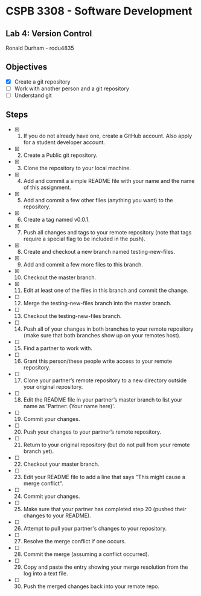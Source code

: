 # CSPB 3308 - Software Development
## Lab 4: Version Control
Ronald Durham - rodu4835

## Objectives
 - [x] Create a git repository
 - [ ] Work with another person and a git repository
 - [ ] Understand git

## Steps
 - [x] 1. If you do not already have one, create a GitHub account. Also apply for a student developer account.
 - [x] 2. Create a Public git repository.
 - [x] 3. Clone the repository to your local machine.
 - [x] 4. Add and commit a simple README file with your name and the name of this assignment. 
 - [x] 5. Add and commit a few other files (anything you want) to the repository. 
 - [x] 6. Create a tag named v0.0.1.
 - [x] 7. Push all changes and tags to your remote repository (note that tags require a special flag to be included in the push).
 - [x] 8. Create and checkout a new branch named testing-new-files.
 - [x] 9. Add and commit a few more files to this branch.
 - [x] 10. Checkout the master branch.
 - [x] 11. Edit at least one of the files in this branch and commit the change.
 - [ ] 12. Merge the testing-new-files branch into the master branch.
 - [ ] 13. Checkout the testing-new-files branch.
 - [ ] 14. Push all of your changes in both branches to your remote repository (make sure that both branches show up on your remotes host).
 - [ ] 15. Find a partner to work with.
 - [ ] 16. Grant this person/these people write access to your remote repository.
 - [ ] 17. Clone your partner’s remote repository to a new directory outside your original repository.
 - [ ] 18. Edit the README file in your partner’s master branch to list your name as 'Partner: (Your name here)'.
 - [ ] 19. Commit your changes.
 - [ ] 20. Push your changes to your partner’s remote repository.
 - [ ] 21. Return to your original repository (but do not pull from your remote branch yet).
 - [ ] 22. Checkout your master branch.
 - [ ] 23. Edit your README file to add a line that says "This might cause a merge conflict".
 - [ ] 24. Commit your changes.
 - [ ] 25. Make sure that your partner has completed step 20 (pushed their changes to your README).
 - [ ] 26. Attempt to pull your partner's changes to your repository.
 - [ ] 27. Resolve the merge conflict if one occurs.
 - [ ] 28. Commit the merge (assuming a conflict occurred).
 - [ ] 29. Copy and paste the entry showing your merge resolution from the log into a text file.
 - [ ] 30. Push the merged changes back into your remote repo.
